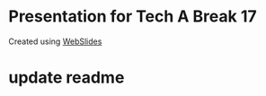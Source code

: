 # Presentation for Tech A Break 17

Created using [WebSlides](https://github.com/jlantunez/webslides/)

# update readme